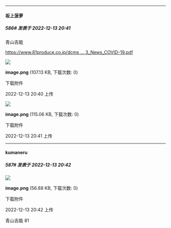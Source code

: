 

*****

####  坂上菠萝  
##### 586#       发表于 2022-12-13 20:41

青山吉能

[https://www.81produce.co.jp/dcms ... 3_News_COVID-19.pdf](https://www.81produce.co.jp/dcms_media/other/221213_News_COVID-19.pdf)

<img src="https://img.saraba1st.com/forum/202212/13/204000t0du714ri1yux8r1.png" referrerpolicy="no-referrer">

<strong>image.png</strong> (107.13 KB, 下载次数: 0)

下载附件

2022-12-13 20:40 上传

<img src="https://img.saraba1st.com/forum/202212/13/204142vzpq5tt5p3kfznc5.png" referrerpolicy="no-referrer">

<strong>image.png</strong> (115.06 KB, 下载次数: 0)

下载附件

2022-12-13 20:41 上传

*****

####  kumaneru  
##### 587#       发表于 2022-12-13 20:42

<img src="https://img.saraba1st.com/forum/202212/13/204202zi0nsbbb5b0bayyb.png" referrerpolicy="no-referrer">

<strong>image.png</strong> (56.88 KB, 下载次数: 0)

下载附件

2022-12-13 20:42 上传

青山吉能 81

